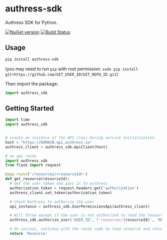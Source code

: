 # authress-sdk
Authress SDK for Python.

[![NuGet version](https://badge.fury.io/py/authress-sdk.svg)](https://badge.fury.io/py/authress-sdk) [![Build Status](https://travis-ci.com/authress/authress-sdk.py.svg?branch=master)](https://travis-ci.com/authress/authress-sdk.py)


## Usage

```sh
pip install authress-sdk
```
(you may need to run `pip` with root permission: `sudo pip install git+https://github.com/GIT_USER_ID/GIT_REPO_ID.git`)

Then import the package:
```python
import authress_sdk
```

## Getting Started

```python
import time
import authress_sdk


# create an instance of the API class during service initialization
host = "https://DOMAIN.api.authress.io"
authress_client = authress_sdk.ApiClient(host)

# on api route
import authress_sdk
from flask import request

@app.route('/resources/<resourceId>')
def get_resource(resourceId):
  # Get the user token and pass it to authress
  authorization_token = request.headers.get('authorization')
  authress_client.set_token(authorization_token)

  # Check Authress to authorize the user
  api_instance = authress_sdk.UserPermissionsApi(authress_client)

  # Will throw except if the user is not authorized to read the resource
  authress_sdk.authorize_user('USER_ID', f'resources/{resourceId}', 'READ')

  # On success, continue with the route code to load resource and return it
  return 'Resource'

```